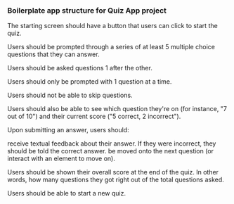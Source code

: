 ### Boilerplate app structure for Quiz App project

The starting screen should have a button that users can click to start the quiz.

Users should be prompted through a series of at least 5 multiple choice questions that they can answer.

Users should be asked questions 1 after the other.

Users should only be prompted with 1 question at a time.

Users should not be able to skip questions.

Users should also be able to see which question they're on (for instance, "7 out of 10") and their current score ("5 correct, 2 incorrect").

Upon submitting an answer, users should:

receive textual feedback about their answer. If they were incorrect, they should be told the correct answer.
be moved onto the next question (or interact with an element to move on).

Users should be shown their overall score at the end of the quiz. In other words, how many questions they got right out of the total questions asked.

Users should be able to start a new quiz.
